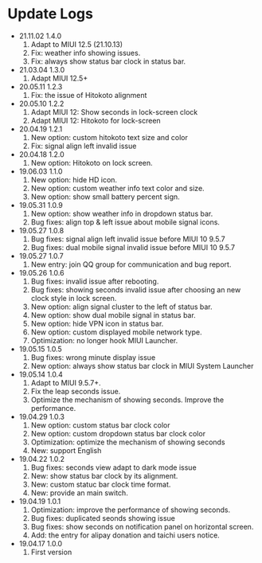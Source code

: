 # Update Logs
- 21.11.02 1.4.0
  1. Adapt to MIUI 12.5 (21.10.13)
  2. Fix: weather info showing issues.
  3. Fix: always show status bar clock in status bar.
- 21.03.04 1.3.0
  1. Adapt MIUI 12.5+
- 20.05.11 1.2.3
  1. Fix: the issue of Hitokoto alignment
- 20.05.10 1.2.2
  1. Adapt MIUI 12: Show seconds in lock-screen clock
  2. Adapt MIUI 12: Hitokoto for lock-screen
- 20.04.19 1.2.1
  1. New option: custom hitokoto text size and color
  2. Fix: signal align left invalid issue
- 20.04.18 1.2.0
  1. New option: Hitokoto on lock screen.
- 19.06.03 1.1.0
  1. New option: hide HD icon.
  2. New option: custom weather info text color and size.
  3. New option: show small battery percent sign.
- 19.05.31 1.0.9
  1. New option: show weather info in dropdown status bar.
  2. Bug fixes: align top & left issue about mobile signal icons.
- 19.05.27 1.0.8
  1. Bug fixes: signal align left invalid issue before MIUI 10 9.5.7
  2. Bug fixes: dual mobile signal invalid issue before MIUI 10 9.5.7
- 19.05.27 1.0.7
  1. New entry: join QQ group for communication and bug report.
- 19.05.26 1.0.6
  1. Bug fixes: invalid issue after rebooting.
  2. Bug fixes: showing seconds invalid issue after choosing an new clock style in lock screen.
  3. New option: align signal cluster to the left of status bar.
  4. New option: show dual mobile signal in status bar.
  5. New option: hide VPN icon in status bar.
  6. New option: custom displayed mobile network type.
  7. Optimization: no longer hook MIUI Launcher.
- 19.05.15 1.0.5
  1. Bug fixes: wrong minute display issue
  2. New option: always show status bar clock in MIUI System Launcher
- 19.05.14 1.0.4
  1. Adapt to MIUI 9.5.7+.
  2. Fix the leap seconds issue.
  3. Optimize the mechanism of showing seconds. Improve the performance.
- 19.04.29 1.0.3
  1. New option: custom status bar clock color
  2. New option: custom dropdown status bar clock color
  3. Optimization: optimize the mechanism of showing seconds
  4. New: support English
- 19.04.22 1.0.2
  1. Bug fixes: seconds view adapt to dark mode issue
  2. New: show status bar clock by its alignment.
  3. New: custom statuc bar clock time format.
  4. New: provide an main switch.
- 19.04.19 1.0.1
  1. Optimization: improve the performance of showing seconds.
  2. Bug fixes: duplicated seonds showing issue
  3. Bug fixes: show seconds on notification panel on horizontal screen.
  4. Add: the entry for alipay donation and taichi users notice.
- 19.04.17 1.0.0
  1. First version
